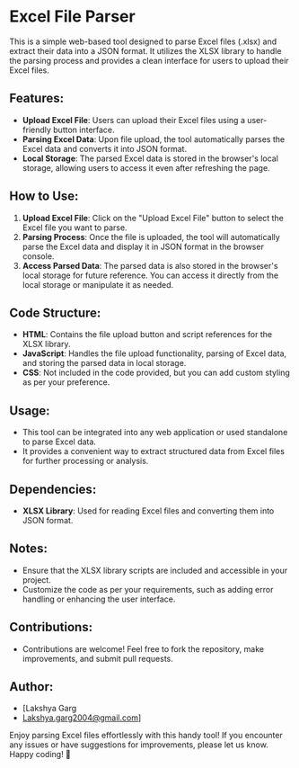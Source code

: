 # Excel File Parser

This is a simple web-based tool designed to parse Excel files (.xlsx) and extract their data into a JSON format. It utilizes the XLSX library to handle the parsing process and provides a clean interface for users to upload their Excel files.

## Features:
- **Upload Excel File**: Users can upload their Excel files using a user-friendly button interface.
- **Parsing Excel Data**: Upon file upload, the tool automatically parses the Excel data and converts it into JSON format.
- **Local Storage**: The parsed Excel data is stored in the browser's local storage, allowing users to access it even after refreshing the page.

## How to Use:
1. **Upload Excel File**: Click on the "Upload Excel File" button to select the Excel file you want to parse.
2. **Parsing Process**: Once the file is uploaded, the tool will automatically parse the Excel data and display it in JSON format in the browser console.
3. **Access Parsed Data**: The parsed data is also stored in the browser's local storage for future reference. You can access it directly from the local storage or manipulate it as needed.

## Code Structure:
- **HTML**: Contains the file upload button and script references for the XLSX library.
- **JavaScript**: Handles the file upload functionality, parsing of Excel data, and storing the parsed data in local storage.
- **CSS**: Not included in the code provided, but you can add custom styling as per your preference.

## Usage:
- This tool can be integrated into any web application or used standalone to parse Excel data.
- It provides a convenient way to extract structured data from Excel files for further processing or analysis.

## Dependencies:
- **XLSX Library**: Used for reading Excel files and converting them into JSON format.

## Notes:
- Ensure that the XLSX library scripts are included and accessible in your project.
- Customize the code as per your requirements, such as adding error handling or enhancing the user interface.

## Contributions:
- Contributions are welcome! Feel free to fork the repository, make improvements, and submit pull requests.



## Author:
- [Lakshya Garg
- Lakshya.garg2004@gmail.com]

Enjoy parsing Excel files effortlessly with this handy tool! If you encounter any issues or have suggestions for improvements, please let us know. Happy coding! 🚀
